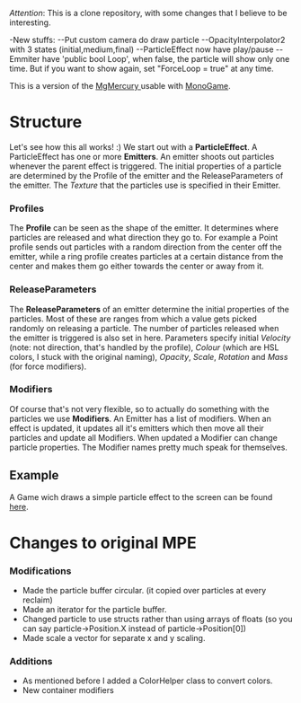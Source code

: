*Attention*: This is a clone repository, with some changes that I believe to be interesting.

-New stuffs:
--Put custom camera do draw particle
--OpacityInterpolator2 with 3 states (initial,medium,final)
--ParticleEffect now have play/pause
--Emmiter have 'public bool Loop', when false, the particle will show only one time. But if you want to show again, set "ForceLoop = true" at any time.


This is a version of the [MgMercury ](https://github.com/Jjagg/MgMercury) usable with [MonoGame](https://github.com/mono/MonoGame).

# Structure
Let's see how this all works! :)
We start out with a **ParticleEffect**. A ParticleEffect has one or more **Emitters**. An emitter shoots out particles whenever the parent effect is triggered. The initial properties of a particle are determined by the Profile of the emitter and the ReleaseParameters of the emitter. The *Texture* that the particles use is specified in their Emitter.

### Profiles
The **Profile** can be seen as the shape of the emitter. It determines where particles are released and what direction they go to. For example a Point profile sends out particles with a random direction from the center off the emitter, while a ring profile creates particles at a certain distance from the center and makes them go either towards the center or away from it.

### ReleaseParameters
The **ReleaseParameters** of an emitter determine the initial properties of the particles. Most of these are ranges from which a value gets picked randomly on releasing a particle. The number of particles released when the emitter is triggered is also set in here. Parameters specify initial *Velocity* (note: not direction, that's handled by the profile), *Colour* (which are HSL colors, I stuck with the original naming), *Opacity*, *Scale*, *Rotation* and *Mass* (for force modifiers).

### Modifiers
Of course that's not very flexible, so to actually do something with the particles we use **Modifiers**. An Emitter has a list of modifiers. When an effect is updated, it updates all it's emitters which then move all their particles and update all Modifiers. When updated a Modifier can change particle properties. The Modifier names pretty much speak for themselves.

## Example
A Game wich draws a simple particle effect to the screen can be found [here](https://gist.github.com/Jjagg/716924e108a84f0ace19).

# Changes to original MPE

### Modifications
 - Made the particle buffer circular. (it copied over particles at every reclaim)
 - Made an iterator for the particle buffer.
 - Changed particle to use structs rather than using arrays of floats (so you can say particle->Position.X instead of particle->Position[0])
 - Made scale a vector for separate x and y scaling.

### Additions
 - As mentioned before I added a ColorHelper class to convert colors.
 - New container modifiers
